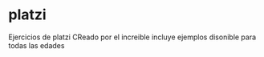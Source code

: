 # platzi
Ejercicios de platzi
CReado por el increible
incluye ejemplos
disonible para todas las edades

